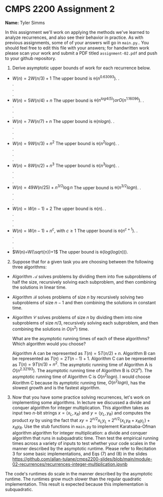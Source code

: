 # CMPS 2200 Assignment 2

**Name:** Tyler Simms

In this assignment we'll work on applying the methods we've learned to analyze recurrences, and also see their behavior
in practice. As with previous
assignments, some of of your answers will go in `main.py`.. You
should feel free to edit this file with your answers; for handwritten
work please scan your work and submit a PDF titled `assignment-02.pdf`
and push to your github repository.


1. Derive asymptotic upper bounds of work for each recurrence below.
  * $W(n)=2W(n/3)+1$
The upper bound is $⍬(n^{0.63093})$. 
.  
.  
.  
.  
  * $W(n)=5W(n/4)+n$
The upper bound is $⍬(n^{log4(5)}) or O(n^{1.16096})$.
.  
.  
.  
.  
  * $W(n)=7W(n/7)+n$
The upper bound is $⍬(nlogn)$.
.  
.  
.  
.  
  * $W(n)=9W(n/3)+n^2$
The upper bound is $⍬(n^{2}logn)$.
.  
.  
.  
.  
  * $W(n)=8W(n/2)+n^3$
The upper bound is $⍬(n^{3}logn)$.
.  
.  
.  
.  
  * $W(n)=49W(n/25)+n^{3/2}\log n$
The upper bound is $⍬(n^{3/2}logn)$.
.  
.  
.  
.  
  * $W(n)=W(n-1)+2$
The upper bound is $⍬(n)$.
.  
.  
.  
.  
  * $W(n)= W(n-1)+n^c$, with $c\geq 1$
The upper bound is $⍬(n^{c+1})$.
.  
.  
.  
.  
  * $W(n)=W(\sqrt{n})+1$
The upper bound is $⍬(log(log(n)))$.


2. Suppose that for a given task you are choosing between the following three algorithms:

  * Algorithm $\mathcal{A}$ solves problems by dividing them into
      five subproblems of half the size, recursively solving each
      subproblem, and then combining the solutions in linear time.
    
  * Algorithm $\mathcal{B}$ solves problems of size $n$ by
      recursively solving two subproblems of size $n-1$ and then
      combining the solutions in constant time.
    
  * Algorithm $\mathcal{C}$ solves problems of size $n$ by dividing
      them into nine subproblems of size $n/3$, recursively solving
      each subproblem, and then combining the solutions in $O(n^2)$
      time.

    What are the asymptotic running times of each of these algorithms?
    Which algorithm would you choose?

    Algorithm A can be represented as $T(n) = 5T(n/2) + n$. Algorithm B can be represented as $T(n) = 2T(n-1) + 1$. Algorithm C can be represented as $T(n) = 9T(n/3) + n^2$. The asymptotic running time of Algorithm A is $O(n^{2.32193})$. The asymptotic running time of Algorithm B is $O(2^n)$. The asymptotic running time of Algorithm C is $O(n^{2}logn)$. I would choose Alorithm C because its aymptotic running time, $O(n^{2}logn)$, has the slowest growth and is the fastest algorithm.


3. Now that you have some practice solving recurrences, let's work on
  implementing some algorithms. In lecture we discussed a divide and
  conquer algorithm for integer multiplication. This algorithm takes
  as input two $n$-bit strings $x = \langle x_L, x_R\rangle$ and
  $y=\langle y_L, y_R\rangle$ and computes the product $xy$ by using
  the fact that $xy = 2^{n/2}x_Ly_L + 2^{n/2}(x_Ly_R+x_Ry_L) +
  x_Ry_R.$ Use the
  stub functions in `main.py` to implement Karatsaba-Ofman algorithm algorithm for integer
  multiplication: a divide and conquer algorithm that runs in
  subquadratic time. Then test the empirical running times across a
  variety of inputs to test whether your code scales in the manner
  described by the asymptotic runtime. Please refer to Recitation 3 for some basic implementations, and Eqs (7) and (8) in the slides https://github.com/allan-tulane/cmps2200-slides/blob/main/module-02-recurrences/recurrences-integer-multiplication.ipynb

The code's runtimes do scale in the manner described by the asymptotic runtime. The runtimes grow much slower than the regular quadratic implementation. This result is expected because this implementation is subquadratic.
 
 


